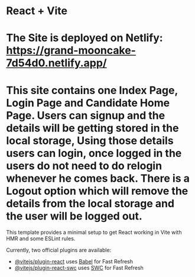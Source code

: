 # React + Vite
# The Site is deployed on Netlify: https://grand-mooncake-7d54d0.netlify.app/

<h1> This site contains one Index Page, Login Page and Candidate Home Page.
Users can signup and the details will be getting stored in the local storage, Using those details users can login, once logged in the users do not need to do relogin whenever he comes back.
There is a Logout option which will remove the details from the local storage and the user will be logged out. </h1>
This template provides a minimal setup to get React working in Vite with HMR and some ESLint rules.

Currently, two official plugins are available:

- [@vitejs/plugin-react](https://github.com/vitejs/vite-plugin-react/blob/main/packages/plugin-react/README.md) uses [Babel](https://babeljs.io/) for Fast Refresh
- [@vitejs/plugin-react-swc](https://github.com/vitejs/vite-plugin-react-swc) uses [SWC](https://swc.rs/) for Fast Refresh
